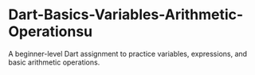 # Dart-Basics-Variables-Arithmetic-Operationsu
A beginner-level Dart assignment to practice variables, expressions, and basic arithmetic operations.
